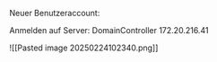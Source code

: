 Neuer Benutzeraccount: 

Anmelden auf Server: DomainController 172.20.216.41



![[Pasted image 20250224102340.png]]